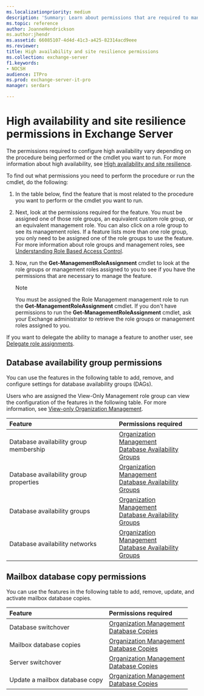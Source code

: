 ```yaml
---
ms.localizationpriority: medium
description: 'Summary: Learn about permissions that are required to manage high availability in Exchange Server 2016 and Exchange Server 2019.'
ms.topic: reference
author: JoanneHendrickson
ms.author:jhendr
ms.assetid: 66085107-4d4d-41c3-a425-82314acd9eee
ms.reviewer:
title: High availability and site resilience permissions
ms.collection: exchange-server
f1.keywords:
- NOCSH
audience: ITPro
ms.prod: exchange-server-it-pro
manager: serdars

---
```


# High availability and site resilience permissions in Exchange Server

The permissions required to configure high availability vary depending on the procedure being performed or the cmdlet you want to run. For more information about high availability, see [High availability and site resilience](../../high-availability/high-availability.md).

To find out what permissions you need to perform the procedure or run the cmdlet, do the following:

1. In the table below, find the feature that is most related to the procedure you want to perform or the cmdlet you want to run.

2. Next, look at the permissions required for the feature. You must be assigned one of those role groups, an equivalent custom role group, or an equivalent management role. You can also click on a role group to see its management roles. If a feature lists more than one role group, you only need to be assigned one of the role groups to use the feature. For more information about role groups and management roles, see [Understanding Role Based Access Control](../../../ExchangeServer2013/understanding-role-based-access-control-exchange-2013-help.md).

3. Now, run the **Get-ManagementRoleAssignment** cmdlet to look at the role groups or management roles assigned to you to see if you have the permissions that are necessary to manage the feature.

    > [!NOTE]
    > You must be assigned the Role Management management role to run the **Get-ManagementRoleAssignment** cmdlet. If you don't have permissions to run the **Get-ManagementRoleAssignment** cmdlet, ask your Exchange administrator to retrieve the role groups or management roles assigned to you.

If you want to delegate the ability to manage a feature to another user, see [Delegate role assignments](../../../ExchangeServer2013/delegate-role-assignments-exchange-2013-help.md).

## Database availability group permissions

You can use the features in the following table to add, remove, and configure settings for database availability groups (DAGs).

Users who are assigned the View-Only Management role group can view the configuration of the features in the following table. For more information, see [View-only Organization Management](../../../ExchangeServer2013/view-only-organization-management-exchange-2013-help.md).

|**Feature**|**Permissions required**|
|:-----|:-----|
|Database availability group membership|[Organization Management](../../../ExchangeServer2013/organization-management-exchange-2013-help.md) <br/> [Database Availability Groups](../../../ExchangeServer2013/database-availability-groups-role-exchange-2013-help.md)|
|Database availability group properties|[Organization Management](../../../ExchangeServer2013/organization-management-exchange-2013-help.md) <br/> [Database Availability Groups](../../../ExchangeServer2013/database-availability-groups-role-exchange-2013-help.md)|
|Database availability groups|[Organization Management](../../../ExchangeServer2013/organization-management-exchange-2013-help.md) <br/> [Database Availability Groups](../../../ExchangeServer2013/database-availability-groups-role-exchange-2013-help.md)|
|Database availability networks|[Organization Management](../../../ExchangeServer2013/organization-management-exchange-2013-help.md) <br/> [Database Availability Groups](../../../ExchangeServer2013/database-availability-groups-role-exchange-2013-help.md)|

## Mailbox database copy permissions

You can use the features in the following table to add, remove, update, and activate mailbox database copies.

|**Feature**|**Permissions required**|
|:-----|:-----|
|Database switchover|[Organization Management](../../../ExchangeServer2013/organization-management-exchange-2013-help.md) <br/> [Database Copies](../../../ExchangeServer2013/database-copies-role-exchange-2013-help.md)|
|Mailbox database copies|[Organization Management](../../../ExchangeServer2013/organization-management-exchange-2013-help.md) <br/> [Database Copies](../../../ExchangeServer2013/database-copies-role-exchange-2013-help.md)|
|Server switchover|[Organization Management](../../../ExchangeServer2013/organization-management-exchange-2013-help.md) <br/> [Database Copies](../../../ExchangeServer2013/database-copies-role-exchange-2013-help.md)|
|Update a mailbox database copy|[Organization Management](../../../ExchangeServer2013/organization-management-exchange-2013-help.md) <br/> [Database Copies](../../../ExchangeServer2013/database-copies-role-exchange-2013-help.md)|